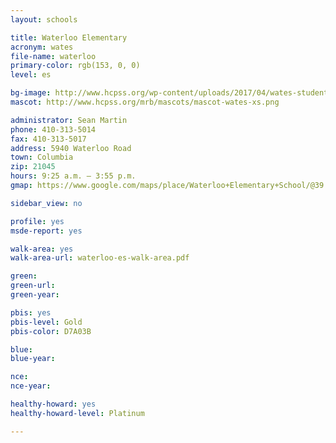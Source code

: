 ```yaml
---
layout: schools

title: Waterloo Elementary
acronym: wates
file-name: waterloo
primary-color: rgb(153, 0, 0)
level: es

bg-image: http://www.hcpss.org/wp-content/uploads/2017/04/wates-students-activity-early-childhood.jpg
mascot: http://www.hcpss.org/mrb/mascots/mascot-wates-xs.png

administrator: Sean Martin
phone: 410-313-5014
fax: 410-313-5017
address: 5940 Waterloo Road
town: Columbia
zip: 21045
hours: 9:25 a.m. – 3:55 p.m.
gmap: https://www.google.com/maps/place/Waterloo+Elementary+School/@39.2073805,-76.7998611,17z/data=!3m1!4b1!4m2!3m1!1s0x89b7e03f50d66ddd:0x929243c50db4a6d4?hl=en

sidebar_view: no

profile: yes
msde-report: yes 

walk-area: yes
walk-area-url: waterloo-es-walk-area.pdf

green:
green-url:
green-year:

pbis: yes
pbis-level: Gold
pbis-color: D7A03B

blue: 
blue-year:

nce:
nce-year:

healthy-howard: yes
healthy-howard-level: Platinum

---
```

